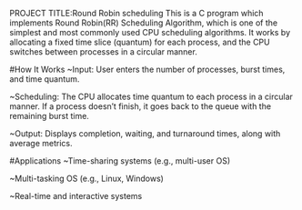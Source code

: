 PROJECT TITLE:Round Robin scheduling
This is a C program which implements Round Robin(RR) Scheduling Algorithm, which is one of the simplest and most commonly used CPU scheduling algorithms. 
It works by allocating a fixed time slice (quantum) for each process, and the CPU switches between processes in a circular manner.

#How It Works
~Input: User enters the number of processes, burst times, and time quantum.

~Scheduling: The CPU allocates time quantum to each process in a circular manner. If a process doesn’t finish, it goes back to the queue with the remaining burst time.

~Output: Displays completion, waiting, and turnaround times, along with average metrics.

#Applications
~Time-sharing systems (e.g., multi-user OS)

~Multi-tasking OS (e.g., Linux, Windows)

~Real-time and interactive systems
